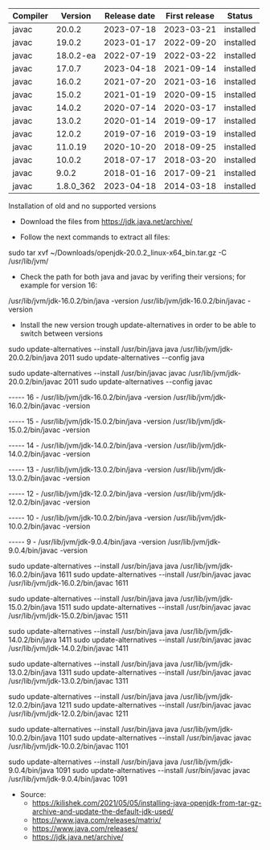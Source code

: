 Compiler | Version | Release date    | First release | Status
---------|---------|-----------------|---------------|-------
 javac | 20.0.2 | 2023-07-18 | 2023-03-21 | installed
 javac | 19.0.2 | 2023-01-17 | 2022-09-20 | installed
 javac | 18.0.2-ea | 2022-07-19 | 2022-03-22 | installed
 javac | 17.0.7 | 2023-04-18 | 2021-09-14 | installed
 javac | 16.0.2 | 2021-07-20 | 2021-03-16 | installed
 javac | 15.0.2 | 2021-01-19 | 2020-09-15	 | installed
 javac | 14.0.2 | 2020-07-14 | 2020-03-17 | installed
 javac | 13.0.2 | 2020-01-14 | 2019-09-17 | installed
 javac | 12.0.2 | 2019-07-16 | 2019-03-19 | installed
 javac | 11.0.19 | 2020-10-20 | 2018-09-25 | installed
 javac | 10.0.2 | 2018-07-17 | 2018-03-20 | installed
 javac | 9.0.2 | 2018-01-16 | 2017-09-21 | installed
 javac | 1.8.0_362 | 2023-04-18 | 2014-03-18 | installed


Installation of old and no supported versions

- Download the files from https://jdk.java.net/archive/
  
- Follow the next commands to extract all files:

sudo tar xvf ~/Downloads/openjdk-20.0.2_linux-x64_bin.tar.gz -C /usr/lib/jvm/

- Check the path for both java and javac by verifing their versions; for example for version 16:

/usr/lib/jvm/jdk-16.0.2/bin/java -version
/usr/lib/jvm/jdk-16.0.2/bin/javac -version

- Install the new version trough update-alternatives in order to be able to switch between versions

sudo update-alternatives --install /usr/bin/java java /usr/lib/jvm/jdk-20.0.2/bin/java 2011
sudo update-alternatives --config java

sudo update-alternatives --install /usr/bin/javac javac /usr/lib/jvm/jdk-20.0.2/bin/javac 2011
sudo update-alternatives --config javac




----- 16 -
/usr/lib/jvm/jdk-16.0.2/bin/java -version
/usr/lib/jvm/jdk-16.0.2/bin/javac -version

----- 15 -
/usr/lib/jvm/jdk-15.0.2/bin/java -version
/usr/lib/jvm/jdk-15.0.2/bin/javac -version

----- 14 -
/usr/lib/jvm/jdk-14.0.2/bin/java -version
/usr/lib/jvm/jdk-14.0.2/bin/javac -version

----- 13 -
/usr/lib/jvm/jdk-13.0.2/bin/java -version
/usr/lib/jvm/jdk-13.0.2/bin/javac -version

----- 12 -
/usr/lib/jvm/jdk-12.0.2/bin/java -version
/usr/lib/jvm/jdk-12.0.2/bin/javac -version

----- 10 -
/usr/lib/jvm/jdk-10.0.2/bin/java -version
/usr/lib/jvm/jdk-10.0.2/bin/javac -version

----- 9 -
/usr/lib/jvm/jdk-9.0.4/bin/java -version
/usr/lib/jvm/jdk-9.0.4/bin/javac -version


sudo update-alternatives --install /usr/bin/java java /usr/lib/jvm/jdk-16.0.2/bin/java 1611
sudo update-alternatives --install /usr/bin/javac javac /usr/lib/jvm/jdk-16.0.2/bin/javac 1611

sudo update-alternatives --install /usr/bin/java java /usr/lib/jvm/jdk-15.0.2/bin/java 1511
sudo update-alternatives --install /usr/bin/javac javac /usr/lib/jvm/jdk-15.0.2/bin/javac 1511

sudo update-alternatives --install /usr/bin/java java /usr/lib/jvm/jdk-14.0.2/bin/java 1411
sudo update-alternatives --install /usr/bin/javac javac /usr/lib/jvm/jdk-14.0.2/bin/javac 1411

sudo update-alternatives --install /usr/bin/java java /usr/lib/jvm/jdk-13.0.2/bin/java 1311
sudo update-alternatives --install /usr/bin/javac javac /usr/lib/jvm/jdk-13.0.2/bin/javac 1311

sudo update-alternatives --install /usr/bin/java java /usr/lib/jvm/jdk-12.0.2/bin/java 1211
sudo update-alternatives --install /usr/bin/javac javac /usr/lib/jvm/jdk-12.0.2/bin/javac 1211

sudo update-alternatives --install /usr/bin/java java /usr/lib/jvm/jdk-10.0.2/bin/java 1101
sudo update-alternatives --install /usr/bin/javac javac /usr/lib/jvm/jdk-10.0.2/bin/javac 1101

sudo update-alternatives --install /usr/bin/java java /usr/lib/jvm/jdk-9.0.4/bin/java 1091
sudo update-alternatives --install /usr/bin/javac javac /usr/lib/jvm/jdk-9.0.4/bin/javac 1091



- Source: 
  - https://kilishek.com/2021/05/05/installing-java-openjdk-from-tar-gz-archive-and-update-the-default-jdk-used/
  - https://www.java.com/releases/matrix/
  - https://www.java.com/releases/
  - https://jdk.java.net/archive/


